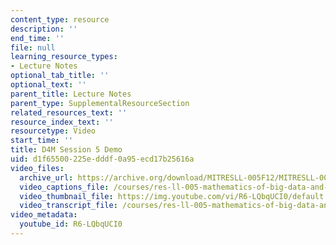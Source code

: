 ```yaml
---
content_type: resource
description: ''
end_time: ''
file: null
learning_resource_types:
- Lecture Notes
optional_tab_title: ''
optional_text: ''
parent_title: Lecture Notes
parent_type: SupplementalResourceSection
related_resources_text: ''
resource_index_text: ''
resourcetype: Video
start_time: ''
title: D4M Session 5 Demo
uid: d1f65500-225e-dddf-0a95-ecd17b25616a
video_files:
  archive_url: https://archive.org/download/MITRESLL-005F12/MITRESLL-005F12_L05_Demo_300k.mp4
  video_captions_file: /courses/res-ll-005-mathematics-of-big-data-and-machine-learning-january-iap-2020/94203697e97b569eb360583162e6e831_R6-LQbqUCI0.vtt
  video_thumbnail_file: https://img.youtube.com/vi/R6-LQbqUCI0/default.jpg
  video_transcript_file: /courses/res-ll-005-mathematics-of-big-data-and-machine-learning-january-iap-2020/b996617ea172135cecccaf556d54b01b_R6-LQbqUCI0.pdf
video_metadata:
  youtube_id: R6-LQbqUCI0
---
```

